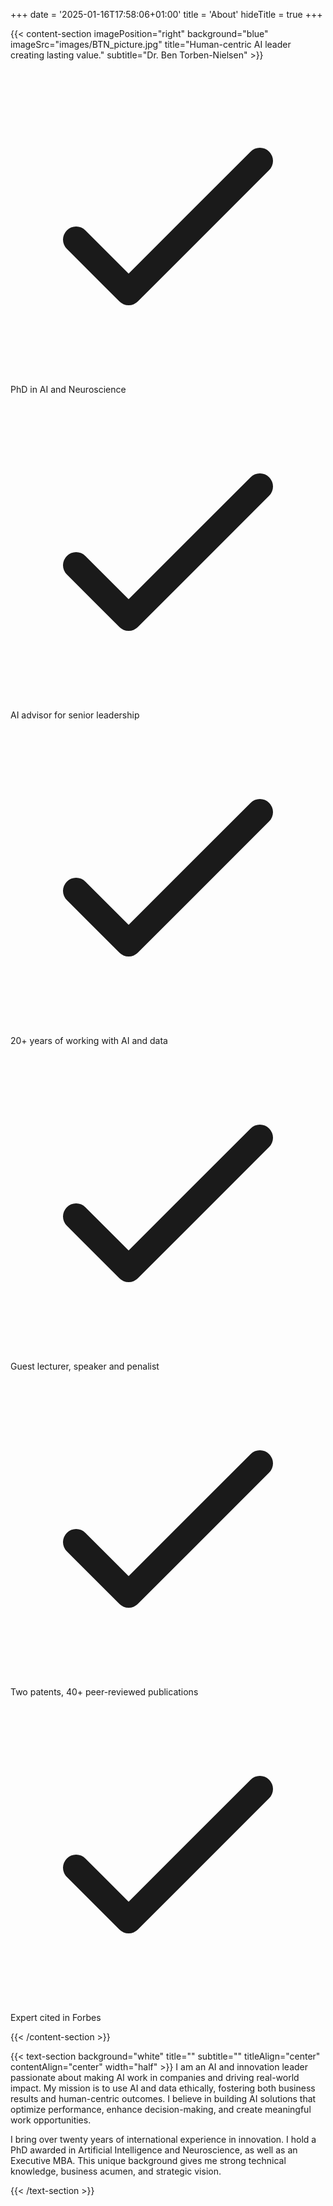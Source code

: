 +++
date = '2025-01-16T17:58:06+01:00'
title = 'About'
hideTitle = true
+++

{{< content-section imagePosition="right" background="blue" imageSrc="images/BTN_picture.jpg" title="Human-centric AI leader creating lasting value." subtitle="Dr. Ben Torben-Nielsen" >}}


<div class="checklist">
    <div class="checklist-item">
        <svg class="checklist-icon" fill="none" stroke="currentColor" viewBox="0 0 24 24">
            <path stroke-linecap="round" stroke-linejoin="round" stroke-width="2" d="M5 13l4 4L19 7"></path>
        </svg>
        <span>PhD in AI and Neuroscience</span>
    </div>
    <div class="checklist-item">
        <svg class="checklist-icon" fill="none" stroke="currentColor" viewBox="0 0 24 24">
            <path stroke-linecap="round" stroke-linejoin="round" stroke-width="2" d="M5 13l4 4L19 7"></path>
        </svg>
        <span>AI advisor for senior leadership</span>
    </div>
    <div class="checklist-item">
        <svg class="checklist-icon" fill="none" stroke="currentColor" viewBox="0 0 24 24">
            <path stroke-linecap="round" stroke-linejoin="round" stroke-width="2" d="M5 13l4 4L19 7"></path>
        </svg>
        <span>20+ years of working with AI and data</span>
    </div>
        <div class="checklist-item">
        <svg class="checklist-icon" fill="none" stroke="currentColor" viewBox="0 0 24 24">
            <path stroke-linecap="round" stroke-linejoin="round" stroke-width="2" d="M5 13l4 4L19 7"></path>
        </svg>
        <span>Guest lecturer, speaker and penalist</span>
    </div>
    <div class="checklist-item">
        <svg class="checklist-icon" fill="none" stroke="currentColor" viewBox="0 0 24 24">
            <path stroke-linecap="round" stroke-linejoin="round" stroke-width="2" d="M5 13l4 4L19 7"></path>
        </svg>
        <span>Two patents, 40+ peer-reviewed publications</span>
    </div>
        <div class="checklist-item">
        <svg class="checklist-icon" fill="none" stroke="currentColor" viewBox="0 0 24 24">
            <path stroke-linecap="round" stroke-linejoin="round" stroke-width="2" d="M5 13l4 4L19 7"></path>
        </svg>
        <span>Expert cited in Forbes</span>
    </div>
</div>



{{< /content-section >}}

{{< text-section 
    background="white" 
    title="" 
    subtitle="" 
    titleAlign="center"
    contentAlign="center"
    width="half" >}}
I am an AI and innovation leader passionate about making AI work in companies and driving real-world impact. My mission is to use AI and data ethically, fostering both business results and human-centric outcomes. I believe in building AI solutions that optimize performance, enhance decision-making, and create meaningful work opportunities.


I bring over twenty years of international experience in innovation. I hold a PhD awarded in Artificial Intelligence and Neuroscience, as well as an Executive MBA. This unique background gives me strong technical knowledge, business acumen, and strategic vision.

{{< /text-section >}}

